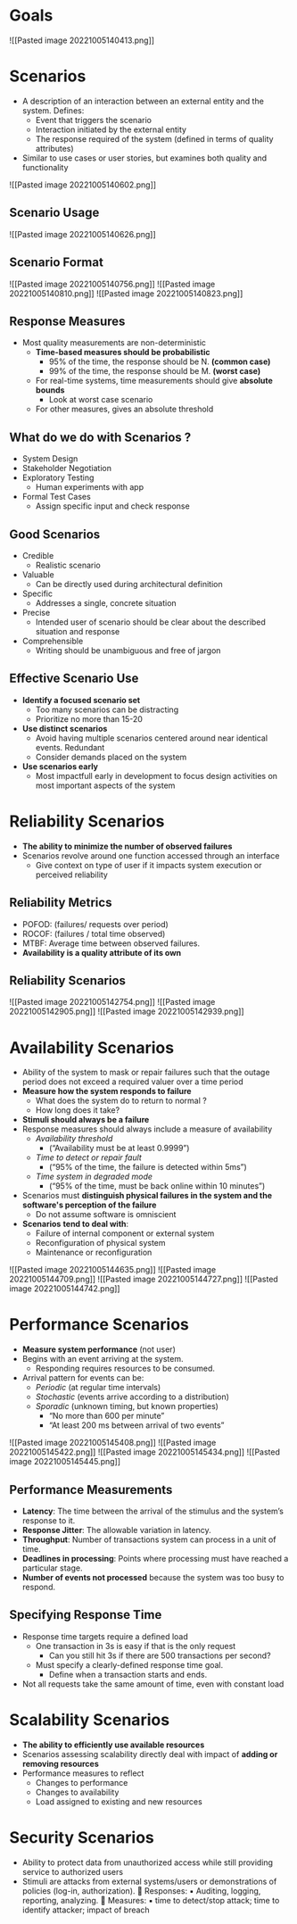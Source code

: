 # Goals
![[Pasted image 20221005140413.png]]

# Scenarios
- A description of an interaction between an external entity and the system. Defines:
	- Event that triggers the scenario
	- Interaction initiated by the external entity
	- The response required of the system (defined in terms of quality attributes)
- Similar to use cases or user stories, but examines both quality and functionality

![[Pasted image 20221005140602.png]]

## Scenario Usage
![[Pasted image 20221005140626.png]]

## Scenario Format
![[Pasted image 20221005140756.png]]
![[Pasted image 20221005140810.png]]
![[Pasted image 20221005140823.png]]

## Response Measures
- Most quality measurements are non-deterministic
	- **Time-based measures should be probabilistic**
		- 95% of the time, the response should be N. **(common case)** 
		- 99% of the time, the response should be M. **(worst case)**
	- For real-time systems, time measurements should give **absolute bounds**
		- Look at worst case scenario
	- For other measures, gives an absolute threshold

## What do we do with Scenarios ? 
- System Design 
- Stakeholder Negotiation
- Exploratory Testing
	- Human experiments with app
- Formal Test Cases
	- Assign specific input and check response

## Good Scenarios
- Credible 
	- Realistic scenario
- Valuable
	- Can be directly used during architectural definition
- Specific
	- Addresses a single, concrete situation
- Precise
	- Intended user of scenario should be clear about the described situation and response
- Comprehensible
	- Writing should be unambiguous and free of jargon

## Effective Scenario Use
- **Identify a focused scenario set**
	- Too many scenarios can be distracting
	- Prioritize no more than 15-20
- **Use distinct scenarios**
	- Avoid having multiple scenarios centered around near identical events. Redundant
	- Consider demands placed on the system
- **Use scenarios early**
	- Most impactfull early in development to focus design activities on most important aspects of the system

# Reliability Scenarios
- **The ability to minimize the number of observed failures**
- Scenarios revolve around one function accessed through an interface
	- Give context on type of user if it impacts system execution or perceived reliability

## Reliability Metrics
- POFOD: (failures/ requests over period) 
- ROCOF: (failures / total time observed) 
- MTBF: Average time between observed failures. 
- **Availability is a quality attribute of its own**

## Reliability Scenarios
![[Pasted image 20221005142754.png]]
![[Pasted image 20221005142905.png]]
![[Pasted image 20221005142939.png]]

# Availability Scenarios
- Ability of the system to mask or repair failures such that the outage period does not exceed a required valuer over a time period
- **Measure how the system responds to failure**
	- What does the system do to return to normal ?
	- How long does it take?
- **Stimuli should always be a failure**
- Response measures should always include a measure of availability
	- *Availability threshold*
		- (“Availability must be at least 0.9999”)
	- *Time to detect or repair fault*
		- (“95% of the time, the failure is detected within 5ms”)
	- *Time system in degraded mode*
		- (“95% of the time, must be back online within 10 minutes”)
- Scenarios must **distinguish physical failures in the system and the software's perception of the failure**
	- Do not assume software is omniscient
- **Scenarios** **tend to deal with**:
	- Failure of internal component or external system
	- Reconfiguration of physical system
	- Maintenance or reconfiguration

![[Pasted image 20221005144635.png]]
![[Pasted image 20221005144709.png]]
![[Pasted image 20221005144727.png]]
![[Pasted image 20221005144742.png]]

# Performance Scenarios
- **Measure system performance** (not user)
- Begins with an event arriving at the system. 
	- Responding requires resources to be consumed. 
- Arrival pattern for events can be: 
	- *Periodic* (at regular time intervals) 
	- *Stochastic* (events arrive according to a distribution) 
	- *Sporadic* (unknown timing, but known properties) 
		- “No more than 600 per minute” 
		- “At least 200 ms between arrival of two events”

![[Pasted image 20221005145408.png]]
![[Pasted image 20221005145422.png]]
![[Pasted image 20221005145434.png]]
![[Pasted image 20221005145445.png]]


## Performance Measurements
- **Latency**: The time between the arrival of the stimulus and the system’s response to it.
- **Response Jitter**: The allowable variation in latency. 
- **Throughput**: Number of transactions system can process in a unit of time.
- **Deadlines in processing**: Points where processing must have reached a particular stage. 
- **Number of events not processed** because the system was too busy to respond.


## Specifying Response Time
- Response time targets require a defined load
	- One transaction in 3s is easy if that is the only request
		- Can you still hit 3s if there are 500 transactions per second? 
	- Must specify a clearly-defined response time goal.
		- Define when a transaction starts and ends. 
- Not all requests take the same amount of time, even with constant load


# Scalability Scenarios
- **The ability to efficiently use available resources**
- Scenarios assessing scalability directly deal with impact of **adding or removing resources**
- Performance measures to reflect
	- Changes to performance
	- Changes to availability
	- Load assigned to existing and new resources


# Security Scenarios
- Ability to protect data from unauthorized access while still providing service to authorized users
- Stimuli are attacks from external systems/users or demonstrations of policies (log-in, authorization).  Responses: ▪ Auditing, logging, reporting, analyzing.  Measures: ▪ time to detect/stop attack; time to identify attacker; impact of breach